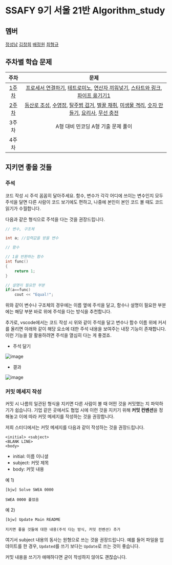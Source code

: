 # SSAFY 9기 서울 21반 Algorithm_study

## 멤버

[정성남](https://github.com/jseongnam)
[김창희](https://github.com/changkim1)
[배정원](https://github.com/Baejw0111)
[최형규](https://github.com/ChoiHyeongGyu)

## 주차별 학습 문제

|주차|문제|
|:---:|:---:|
|[1주차](https://github.com/changkim1/algorithm_study/tree/main/week1)|[프로세서 연결하기](https://swexpertacademy.com/main/code/problem/problemDetail.do?contestProbId=AV4suNtaXFEDFAUf&&), [테트로미노](https://www.acmicpc.net/problem/14500), [연산자 끼워넣기](https://www.acmicpc.net/problem/14888), [스타트와 링크](https://www.acmicpc.net/problem/14889), [파이프 옮기기1](https://www.acmicpc.net/problem/17070)|
|[2주차](https://github.com/changkim1/algorithm_study/tree/main/week2)|[등산로 조성](https://swexpertacademy.com/main/code/problem/problemDetail.do?contestProbId=AV5PoOKKAPIDFAUq), [수영장](https://swexpertacademy.com/main/code/problem/problemDetail.do?contestProbId=AV5PpFQaAQMDFAUq), [탈주범 검거](https://swexpertacademy.com/main/code/problem/problemDetail.do?contestProbId=AV5PpLlKAQ4DFAUq), [벌꿀 채취](https://swexpertacademy.com/main/code/problem/problemDetail.do?contestProbId=AV5V4A46AdIDFAWu), [미생물 격리](https://swexpertacademy.com/main/code/problem/problemDetail.do?contestProbId=AV597vbqAH0DFAVl), [숫자 만들기](https://swexpertacademy.com/main/code/problem/problemDetail.do?contestProbId=AWIeRZV6kBUDFAVH), [요리사](https://swexpertacademy.com/main/code/problem/problemDetail.do?contestProbId=AWIeUtVakTMDFAVH), [무선 충전](https://swexpertacademy.com/main/code/problem/problemDetail.do?contestProbId=AWXRDL1aeugDFAUo)|
|3주차| A형 대비 민코딩 A형 기출 문제 풀이 |
|4주차||

## 지키면 좋을 것들

### 주석

코드 작성 시 주석 꼼꼼히 달아주세요.
함수, 변수가 각각 어디에 쓰이는 변수인지 모두 주석을 달면 다른 사람이 코드 보기에도 편하고, 나중에 본인이 본인 코드 볼 때도 코드 읽기가 수월합니다.

다음과 같은 형식으로 주석을 다는 것을 권장드립니다.

```cpp
// 변수, 구조체

int a; //입력값을 받을 변수

// 함수

// 1을 반환하는 함수
int func()
{
    return 1;
}

// 설명이 필요한 부분
if(a==func)
    cout << "Equal!";
```
위와 같이 변수나 구조체의 경우에는 이름 옆에 주석을 달고, 함수나 설명이 필요한 부분에는 해당 부분 바로 위에 주석을 다는 방식을 추천합니다.

추가로, vscode에서는 코드 작성 시 위와 같이 주석을 달고 변수나 함수 이름 위에 커서를 올리면 아래와 같이 해당 요소에 대한 주석 내용을 보여주는 내장 기능이 존재합니다.
이런 기능을 잘 활용하려면 주석을 열심히 다는 게 좋겠죠.

- 주석 달기

![image](https://user-images.githubusercontent.com/87963766/219994888-0ce36b85-0a16-456f-ab21-4fa6754b0eb6.png)

- 결과

![image](https://user-images.githubusercontent.com/87963766/219995054-1580e604-6a59-4a7d-92f4-afe09ebcc755.png)


### 커밋 메세지 작성

커밋 시 나름의 일관된 형식을 지키면 다른 사람이 볼 때 어떤 것을 커밋했는 지 파악하기가 쉽습니다.
기업 같은 곳에서도 협업 시에 이런 것을 지키기 위해 **커밋 컨벤션**을 정해놓고 이에 따라 커밋 메세지를 작성하는 것을 권장합니다.

저희 스터디에서는 커밋 메세지를 다음과 같이 작성하는 것을 권장드립니다.

```
<initial> <subject>
<BLANK LINE>
<body>
```

- initial: 이름 이니셜
- subject: 커밋 제목
- body: 커밋 내용

예 1)
```
[bjw] Solve SWEA 0000

SWEA 0000 풀었음
```

예 2)
```
[bjw] Update Main README

지키면 좋을 것들에 대한 내용(주석 다는 방식, 커밋 컨벤션) 추가
```

여기서 subject 내용의 동사는 원형으로 쓰는 것을 권장드립니다.
예를 들어 파일을 업데이트를 한 경우, `Updated`를 쓰기 보다는 `Update`로 쓰는 것이 좋습니다.

커밋 내용을 쓰기가 애매하다면 굳이 작성하지 않아도 괜찮습니다.